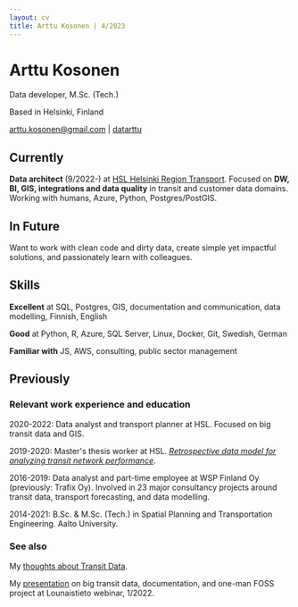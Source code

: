 ```yaml
---
layout: cv
title: Arttu Kosonen | 4/2023
---
```


# Arttu Kosonen

Data developer, M.Sc. (Tech.)

Based in Helsinki, Finland

<div id="webaddress">
<a href="mailto:arttu.kosonen@gmail.com">arttu.kosonen@gmail.com</a>
| <a href="https://github.com/datarttu">datarttu</a>
</div>

## Currently

**Data architect** (9/2022-) at [HSL Helsinki Region Transport](github.com/hsldevcom).
Focused on **DW, BI, GIS, integrations and data quality** in transit and customer data domains.
Working with humans, Azure, Python, Postgres/PostGIS.

## In Future

Want to work with clean code and dirty data, create simple yet impactful solutions, and passionately learn with colleagues.

## Skills

**Excellent** at SQL, Postgres, GIS, documentation and communication, data modelling, Finnish, English

**Good** at Python, R, Azure, SQL Server, Linux, Docker, Git, Swedish, German

**Familiar with** JS, AWS, consulting, public sector management

## Previously

### Relevant work experience and education

2020-2022:
Data analyst and transport planner at HSL.
Focused on big transit data and GIS.

2019-2020:
Master's thesis worker at HSL.
_[Retrospective data model for analyzing transit network performance](https://aaltodoc.aalto.fi/handle/123456789/112671)_.

2016-2019:
Data analyst and part-time employee at WSP Finland Oy (previously: Trafix Oy).
Involved in 23 major consultancy projects around transit data, transport forecasting, and data modelling.

2014-2021:
B.Sc. & M.Sc. (Tech.) in Spatial Planning and Transportation Engineering.
Aalto University.

### See also

My [thoughts about Transit Data](https://datarttu.github.io/thoughts-about-transit-data/).

My [presentation](youtu.be/BJ-r3_xYjOo) on big transit data, documentation, and one-man FOSS project at Lounaistieto webinar, 1/2022.
